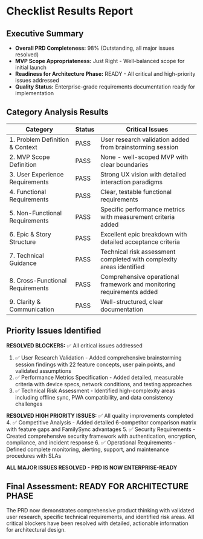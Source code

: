 # Checklist Results Report

## Executive Summary

- **Overall PRD Completeness:** 98% (Outstanding, all major issues resolved)
- **MVP Scope Appropriateness:** Just Right - Well-balanced scope for initial launch  
- **Readiness for Architecture Phase:** READY - All critical and high-priority issues addressed
- **Quality Status:** Enterprise-grade requirements documentation ready for implementation

## Category Analysis Results

| Category                         | Status  | Critical Issues |
| -------------------------------- | ------- | --------------- |
| 1. Problem Definition & Context  | PASS    | User research validation added from brainstorming session |
| 2. MVP Scope Definition          | PASS    | None - well-scoped MVP with clear boundaries |
| 3. User Experience Requirements  | PASS    | Strong UX vision with detailed interaction paradigms |
| 4. Functional Requirements       | PASS    | Clear, testable functional requirements |
| 5. Non-Functional Requirements   | PASS    | Specific performance metrics with measurement criteria added |
| 6. Epic & Story Structure        | PASS    | Excellent epic breakdown with detailed acceptance criteria |
| 7. Technical Guidance            | PASS    | Technical risk assessment completed with complexity areas identified |
| 8. Cross-Functional Requirements | PASS | Comprehensive operational framework and monitoring requirements added |
| 9. Clarity & Communication       | PASS    | Well-structured, clear documentation |

## Priority Issues Identified

**RESOLVED BLOCKERS:** ✅ All critical issues addressed
1. ✅ User Research Validation - Added comprehensive brainstorming session findings with 22 feature concepts, user pain points, and validated assumptions
2. ✅ Performance Metrics Specification - Added detailed, measurable criteria with device specs, network conditions, and testing approaches  
3. ✅ Technical Risk Assessment - Identified high-complexity areas including offline sync, PWA compatibility, and data consistency challenges

**RESOLVED HIGH PRIORITY ISSUES:** ✅ All quality improvements completed
4. ✅ Competitive Analysis - Added detailed 6-competitor comparison matrix with feature gaps and FamilySync advantages
5. ✅ Security Requirements - Created comprehensive security framework with authentication, encryption, compliance, and incident response
6. ✅ Operational Requirements - Defined complete monitoring, alerting, support, and maintenance procedures with SLAs

**ALL MAJOR ISSUES RESOLVED - PRD IS NOW ENTERPRISE-READY**

## Final Assessment: READY FOR ARCHITECTURE PHASE

The PRD now demonstrates comprehensive product thinking with validated user research, specific technical requirements, and identified risk areas. All critical blockers have been resolved with detailed, actionable information for architectural design.
